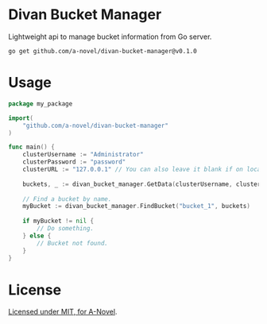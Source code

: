 # Divan Bucket Manager

Lightweight api to manage bucket information from Go server.

```cgo
go get github.com/a-novel/divan-bucket-manager@v0.1.0
```

# Usage

```go
package my_package

import(
	"github.com/a-novel/divan-bucket-manager"
)

func main() {
	clusterUsername := "Administrator"
	clusterPassword := "password"
	clusterURL := "127.0.0.1" // You can also leave it blank if on localhost.
	
	buckets, _ := divan_bucket_manager.GetData(clusterUsername, clusterPassword, clusterURL)
	
	// Find a bucket by name.
	myBucket := divan_bucket_manager.FindBucket("bucket_1", buckets)
	
	if myBucket != nil {
		// Do something.
    } else {
    	// Bucket not found.
    }
}
```

# License

[Licensed under MIT, for A-Novel](https://github.com/a-novel/divan-bucket-manager/blob/master/LICENSE).